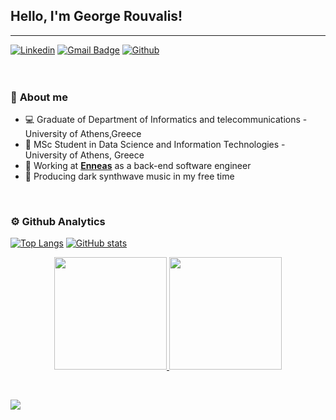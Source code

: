 ## Hello, I'm George Rouvalis!
---
[![Linkedin](https://img.shields.io/badge/-LinkedIn-blue?style=flat&logo=Linkedin&logoColor=white)](https://www.linkedin.com/in/giorgosrouv/)
[![Gmail Badge](https://img.shields.io/badge/-Gmail-c14438?style=flat-square&logo=Gmail&logoColor=white&link=mailto:giorgosrouvv@gmail.com)](mailto:giorgosrouvv@gmail.com)
[![Github](https://img.shields.io/badge/-Github-000?style=flat&logo=Github&logoColor=white)](https://github.com/GeoRouv)
<br><br><br>
### 🧐 **About me**
- 💻 Graduate of Department of Informatics and telecommunications - University of Athens,Greece
- 💾 MSc Student in Data Science and Information Technologies - University of Athens, Greece
- 💼 Working at **[Enneas](https://enneas.gr/)** as a back-end software engineer
- 👾 Producing dark synthwave music in my free time

<br>

### ⚙️ Github Analytics

[![Top Langs](https://github-readme-stats.vercel.app/api/top-langs/?username=GeoRouv&layout=compact&theme=tokyonight)](https://github.com/GeoRouv/github-readme-stats)
[![GitHub stats](https://github-readme-stats.vercel.app/api?username=GeoRouv&count_private=true&theme=tokyonight&show_icons=true&hide=issues,contribs)](https://github.com/anuraghazra/github-readme-stats)

<p align="center">
<a href="https://github.com/GeoRouv">
  <img height="180em" src="https://github-readme-stats-eight-theta.vercel.app/api?username=GeoRouv&show_icons=true&theme=algolia&include_all_commits=true&count_private=true"/>
  <img height="180em" src="https://github-readme-stats-eight-theta.vercel.app/api/top-langs/?username=GeoRouv&layout=compact&langs_count=8&theme=algolia"/>
</a>
</p>



<br>

![](https://komarev.com/ghpvc/?username=GeoRouv&label=Profile+Views)
